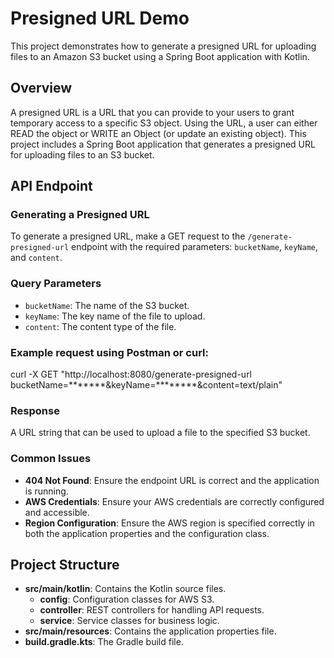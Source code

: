 # Presigned URL Demo

This project demonstrates how to generate a presigned URL for uploading files to an Amazon S3 bucket using a Spring Boot application with Kotlin.

## Overview
A presigned URL is a URL that you can provide to your users to grant temporary access to a specific S3 object. Using the URL, a user can either READ the object or WRITE an Object (or update an existing object). This project includes a Spring Boot application that generates a presigned URL for uploading files to an S3 bucket.

## API Endpoint

### Generating a Presigned URL
To generate a presigned URL, make a GET request to the `/generate-presigned-url` endpoint with the required parameters: `bucketName`, `keyName`, and `content`.

### Query Parameters
- `bucketName`: The name of the S3 bucket.
- `keyName`: The key name of the file to upload.
- `content`: The content type of the file.

### Example request using Postman or curl:
curl -X GET "http://localhost:8080/generate-presigned-url bucketName=*******&keyName=********&content=text/plain"

### Response
A URL string that can be used to upload a file to the specified S3 bucket.

### Common Issues
- **404 Not Found**: Ensure the endpoint URL is correct and the application is running.
- **AWS Credentials**: Ensure your AWS credentials are correctly configured and accessible.
- **Region Configuration**: Ensure the AWS region is specified correctly in both the application properties and the configuration class.

## Project Structure

- **src/main/kotlin**: Contains the Kotlin source files.
  - **config**: Configuration classes for AWS S3.
  - **controller**: REST controllers for handling API requests.
  - **service**: Service classes for business logic.
- **src/main/resources**: Contains the application properties file.
- **build.gradle.kts**: The Gradle build file.




